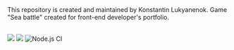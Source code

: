 ##
This repository is created and maintained by Konstantin Lukyanenok. Game "Sea battle" created for front-end developer's portfolio.

##
<a href="https://codeclimate.com/github/loukianen/sea-battle/maintainability"><img src="https://api.codeclimate.com/v1/badges/fde8d7c5a75323df52ab/maintainability" /></a>
<a href="https://codeclimate.com/github/loukianen/sea-battle/test_coverage"><img src="https://api.codeclimate.com/v1/badges/fde8d7c5a75323df52ab/test_coverage" /></a>
![Node.js CI](https://github.com/loukianen/sea-battle/workflows/Node.js%20CI/badge.svg)
